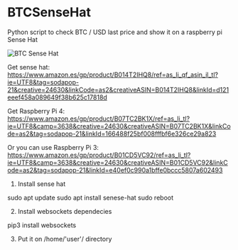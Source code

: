# BTCSenseHat
Python script to check BTC / USD last price and show it on a raspberry pi Sense Hat


![BTC Sense Hat](https://photos.app.goo.gl/fgtBMrF62J3LJurSA)

Get sense hat: https://www.amazon.es/gp/product/B014T2IHQ8/ref=as_li_qf_asin_il_tl?ie=UTF8&tag=sodapop-21&creative=24630&linkCode=as2&creativeASIN=B014T2IHQ8&linkId=d121eeef458a089649f38b625c17818d

Get Raspberry Pi 4: https://www.amazon.es/gp/product/B07TC2BK1X/ref=as_li_tl?ie=UTF8&camp=3638&creative=24630&creativeASIN=B07TC2BK1X&linkCode=as2&tag=sodapop-21&linkId=166488f25bf008fffbf6e326ce29a823

Or you can use Raspberry Pi 3: https://www.amazon.es/gp/product/B01CD5VC92/ref=as_li_tl?ie=UTF8&camp=3638&creative=24630&creativeASIN=B01CD5VC92&linkCode=as2&tag=sodapop-21&linkId=e40ef0c990a1bffe0bccc5807a602493


1. Install sense hat

sudo apt update
sudo apt install senese-hat
sudo reboot

2. Install websockets dependecies

pip3 install websockets

3. Put it on    /home/'user'/    directory

